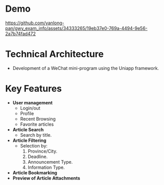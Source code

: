 # Demo
https://github.com/yanlong-pan/gwy_exam_info/assets/34333265/19eb37e0-769a-4494-9e56-2a7b74fad472

# Technical Architecture
- Development of a WeChat mini-program using the Uniapp framework.

# Key Features
- **User management**
  - Login/out
  - Profile
  - Recent Browsing
  - Favorite articles
- **Article Search**
  - Search by title.
- **Article Filtering**
  - Selection by:
    1. Province/City.
    2. Deadline.
    3. Announcement Type.
    4. Information Type.
- **Article Bookmarking**
- **Preview of Article Attachments**

